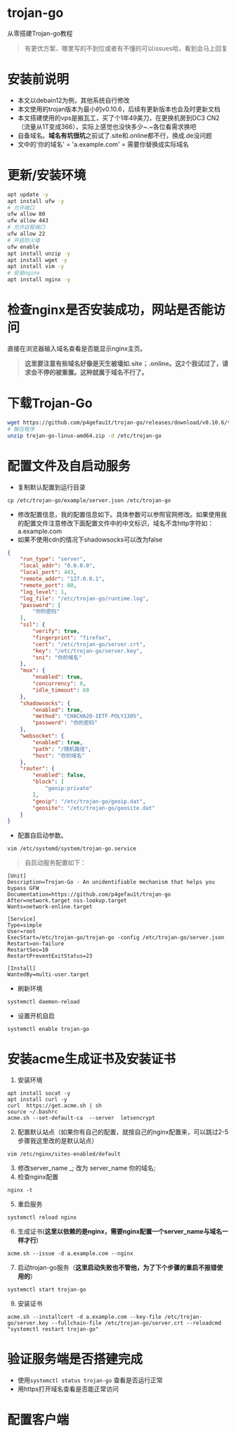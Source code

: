 # trojan-go
从零搭建Trojan-go教程
> 有更优方案、哪里写的不到位或者有不懂的可以issues哈，看到会马上回复

# 安装前说明
- 本文以debain12为例，其他系统自行修改
- 本文使用的trojan版本为最小的v0.10.6，后续有更新版本也会及时更新文档
- 本文搭建使用的vps是搬瓦工，买了个1年49美刀，在更换机房到DC3 CN2（流量从1T变成366），实际上感觉也没快多少~.~各位看需求换吧
- 自备域名。**域名有坑很坑**之前试了.site和.online都不行，换成.de没问题
- 文中的'你的域名' = 'a.example.com' = 需要你替换成实际域名

# 更新/安装环境
``` bash
apt update -y
apt install ufw -y
# 允许端口
ufw allow 80
ufw allow 443
# 允许远程端口
ufw allow 22
# 开启防火墙
ufw enable
apt install unzip -y
apt install wget -y
apt install vim -y
# 安装nginx
apt install nginx -y

```
# 检查nginx是否安装成功，网站是否能访问
直接在浏览器输入域名查看是否能显示nginx主页。
> **这里要注意有些域名好像是天生被墙如.site；.online。这2个我试过了，请求会不停的被重置。这种就属于域名不行了。**

# 下载Trojan-Go
``` bash
wget https://github.com/p4gefau1t/trojan-go/releases/download/v0.10.6/trojan-go-linux-amd64.zip
# 解压程序
unzip trojan-go-linux-amd64.zip -d /etc/trojan-go
```
# 配置文件及自启动服务
- 复制默认配置到运行目录
```
cp /etc/trojan-go/example/server.json /etc/trojan-go
```
- 修改配置信息，我的配置信息如下。具体参数可以参照官网修改。如果使用我的配置文件注意修改下面配置文件中的中文标识，域名不含http字符如：a.example.com
- 如果不使用cdn的情况下shadowsocks可以改为false
``` json
{
	"run_type": "server",
	"local_addr": "0.0.0.0",
	"local_port": 443,
	"remote_addr": "127.0.0.1",
	"remote_port": 80,
	"log_level": 1,
	"log_file": "/etc/trojan-go/runtime.log",
	"password": [
		"你的密码"
	],
	"ssl": {
		"verify": true,
		"fingerprint": "firefox",
		"cert": "/etc/trojan-go/server.crt",
		"key": "/etc/trojan-go/server.key",
		"sni": "你的域名"
	},
	"mux": {
		"enabled": true,
		"concurrency": 8,
		"idle_timeout": 60
	},
	"shadowsocks": {
		"enabled": true,  
		"method": "CHACHA20-IETF-POLY1305",
		"password": "你的密码"
	},
	"websocket": {
		"enabled": true,
		"path": "/随机路径",
		"host": "你的域名"
	},
	"router": {
		"enabled": false,
		"block": [
			"geoip:private"
		],
		"geoip": "/etc/trojan-go/geoip.dat",
		"geosite": "/etc/trojan-go/geosite.dat"
	}
}

```
- 配置自启动参数。
```
vim /etc/systemd/system/trojan-go.service
```
> 自启动服务配置如下：

```
[Unit]
Description=Trojan-Go - An unidentifiable mechanism that helps you bypass GFW
Documentation=https://github.com/p4gefau1t/trojan-go
After=network.target nss-lookup.target
Wants=network-online.target

[Service]
Type=simple
User=root
ExecStart=/etc/trojan-go/trojan-go -config /etc/trojan-go/server.json
Restart=on-failure
RestartSec=10
RestartPreventExitStatus=23

[Install]
WantedBy=multi-user.target

```
- 刷新环境
```
systemctl daemon-reload
```
- 设置开机自启
```
systemctl enable trojan-go
```

# 安装acme生成证书及安装证书
1. 安装环境
```
apt install socat -y
apt install curl -y
curl  https://get.acme.sh | sh
source ~/.bashrc
acme.sh --set-default-ca  --server  letsencrypt
```
2. 配置默认站点（如果你有自己的配置，就按自己的nginx配置来，可以跳过2-5步骤我这里改的是默认站点）
```
vim /etc/nginx/sites-enabled/default
```
3. 修改server_name _; 改为 server_name 你的域名;
4. 检查nginx配置
```
nginx -t
```
5. 重启服务
```
systemctl reload nginx
```
6. 生成证书(**这里以依赖的是nginx，需要nginx配置一个server_name与域名一样才行**)
```
acme.sh --issue -d a.example.com --nginx
```
7. 启动trojan-go服务（**这里启动失败也不管他，为了下个步骤的重启不报错使用的**）
```
systemctl start trojan-go
```
9. 安装证书
```
acme.sh --installcert -d a.example.com --key-file /etc/trojan-go/server.key --fullchain-file /etc/trojan-go/server.crt --reloadcmd  "systemctl restart trojan-go"
```
# 验证服务端是否搭建完成
- 使用`systemctl status trojan-go` 查看是否运行正常
- 用https打开域名查看是否能正常访问

# 配置客户端
